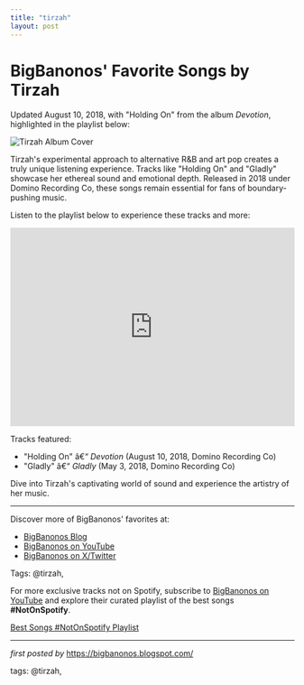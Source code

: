 ```yaml
---
title: "tirzah"
layout: post
---
```

<div class="post-title"> <h1>BigBanonos' Favorite Songs by Tirzah</h1>
</div>
<p>Updated August 10, 2018, with "Holding On" from the album <i>Devotion</i>, highlighted in the playlist below:</p>
<div class="post-image"> <img src="https://d1rgjmn2wmqeif.cloudfront.net/a/b/47080.jpg" alt="Tirzah Album Cover">
</div>
<p>Tirzah's experimental approach to alternative R&B and art pop creates a truly unique listening experience. Tracks like "Holding On" and "Gladly" showcase her ethereal sound and emotional depth. Released in 2018 under Domino Recording Co, these songs remain essential for fans of boundary-pushing music.</p>
<p>Listen to the playlist below to experience these tracks and more:</p>
<div class="spotify-embed"> <iframe src="https://open.spotify.com/embed/playlist/3PBYQJMNxkvJQ8c1jAdr42?utm_source=generator" width="100%" height="352" frameBorder="0" allowfullscreen="" allow="autoplay; clipboard-write; encrypted-media; fullscreen; picture-in-picture" loading="lazy"></iframe>
</div>
<p>Tracks featured:</p>
<ul> <li>"Holding On" â€“ <i>Devotion</i> (August 10, 2018, Domino Recording Co)</li> <li>"Gladly" â€“ <i>Gladly</i> (May 3, 2018, Domino Recording Co)</li>
</ul>
<p>Dive into Tirzah's captivating world of sound and experience the artistry of her music.</p>
<hr>
<div class="post-footer"> <p>Discover more of BigBanonos' favorites at:</p> <ul> <li><a href="https://bigbanonos.blogspot.com/" target="_blank">BigBanonos Blog</a></li> <li><a href="https://www.youtube.com/@BigBanonos" target="_blank">BigBanonos on YouTube</a></li> <li><a href="https://x.com/bigbanonos" target="_blank">BigBanonos on X/Twitter</a></li> </ul>
</div>
<div class="post-tags"> Tags: @tirzah,
</div>


<!--Subscribe and Playlist Links-->
<div>
    <p>For more exclusive tracks not on Spotify, subscribe to <a href="https://www.youtube.com/@BigBanonos" target="_blank">BigBanonos on YouTube</a> and explore their curated playlist of the best songs <strong>#NotOnSpotify</strong>.</p>
    <p><a href="https://www.youtube.com/playlist?list=PLtuNtuTatqI0kFahUCbtbfenC_ET5O_tr" target="_blank">Best Songs #NotOnSpotify Playlist<br /></a></p></div>

<hr />

<p><em>first posted by</em> <a href="https://bigbanonos.blogspot.com/" rel="noopener" target="_new">https://bigbanonos.blogspot.com/</a></p>

<p>tags: @tirzah,</p>

